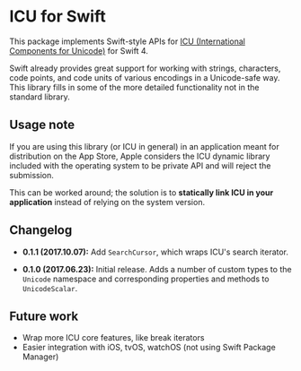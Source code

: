 # ICU for Swift

This package implements Swift-style APIs for [ICU (International Components
for Unicode)](http://site.icu-project.org) for Swift 4.

Swift already provides great support for working with strings, characters, code
points, and code units of various encodings in a Unicode-safe way. This library
fills in some of the more detailed functionality not in the standard library.

## Usage note

If you are using this library (or ICU in general) in an application meant for
distribution on the App Store, Apple considers the ICU dynamic library included
with the operating system to be private API and will reject the submission.

This can be worked around; the solution is to **statically link ICU in your
application** instead of relying on the system version.

## Changelog

* **0.1.1 (2017.10.07):** Add `SearchCursor`, which wraps ICU's search iterator.

* **0.1.0 (2017.06.23):** Initial release. Adds a number of custom types to the
  `Unicode` namespace and corresponding properties and methods to
  `UnicodeScalar`.

## Future work

* Wrap more ICU core features, like break iterators
* Easier integration with iOS, tvOS, watchOS (not using Swift Package Manager)
